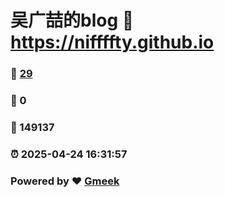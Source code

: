 # 吴广喆的blog :link: https://niffffty.github.io 
### :page_facing_up: [29](https://niffffty.github.io/tag.html) 
### :speech_balloon: 0 
### :hibiscus: 149137 
### :alarm_clock: 2025-04-24 16:31:57 
### Powered by :heart: [Gmeek](https://github.com/Meekdai/Gmeek)

